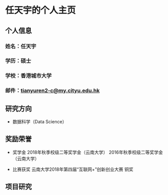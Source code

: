 # 任天宇的个人主页

## 个人信息

### 姓名：任天宇
### 学历：硕士
### 学校：香港城市大学
### 邮件：tianyuren2-c@my.cityu.edu.hk

## 研究方向
- 数据科学（Data Science）

## 奖励荣誉
- 奖学金 2018年秋季校级二等奖学金（云南大学）
        2016年秋季校级二等奖学金（云南大学）

- 比赛获奖 云南大学2018年第四届“互联网+”创新创业大赛 铜奖

## 项目研究




